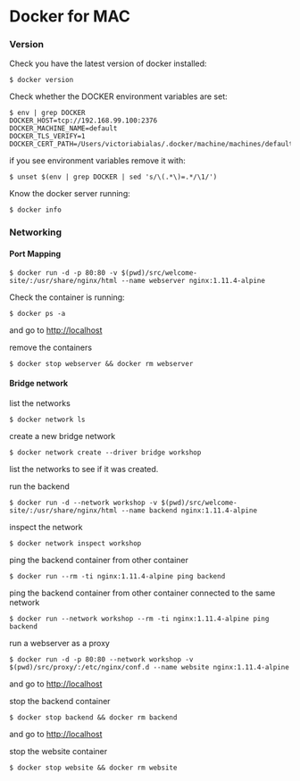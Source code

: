 # Docker for MAC

### Version

Check you have the latest version of docker installed:
```
$ docker version
```

Check whether the DOCKER environment variables are set:
```
$ env | grep DOCKER
DOCKER_HOST=tcp://192.168.99.100:2376
DOCKER_MACHINE_NAME=default
DOCKER_TLS_VERIFY=1
DOCKER_CERT_PATH=/Users/victoriabialas/.docker/machine/machines/default
```

if you see environment variables remove it with:
```
$ unset $(env | grep DOCKER | sed 's/\(.*\)=.*/\1/')
```

Know the docker server running:
```
$ docker info
```
### Networking
#### Port Mapping
```
$ docker run -d -p 80:80 -v $(pwd)/src/welcome-site/:/usr/share/nginx/html --name webserver nginx:1.11.4-alpine
```

Check the container is running:
```
$ docker ps -a
```
and go to [http://localhost](http://localhost)

remove the containers
```
$ docker stop webserver && docker rm webserver
```

#### Bridge network

list the networks
```
$ docker network ls
```

create a new bridge network
```
$ docker network create --driver bridge workshop
```

list the networks to see if it was created.

run the backend
```
$ docker run -d --network workshop -v $(pwd)/src/welcome-site/:/usr/share/nginx/html --name backend nginx:1.11.4-alpine
```

inspect the network
```
$ docker network inspect workshop
```

ping the backend container from other container
```
$ docker run --rm -ti nginx:1.11.4-alpine ping backend
```

ping the backend container from other container connected to the same network
```
$ docker run --network workshop --rm -ti nginx:1.11.4-alpine ping backend
```

run a webserver as a proxy
```
$ docker run -d -p 80:80 --network workshop -v $(pwd)/src/proxy/:/etc/nginx/conf.d --name website nginx:1.11.4-alpine
```
and go to [http://localhost](http://localhost)

stop the backend container
```
$ docker stop backend && docker rm backend
```
and go to [http://localhost](http://localhost)

stop the website container
```
$ docker stop website && docker rm website
```
